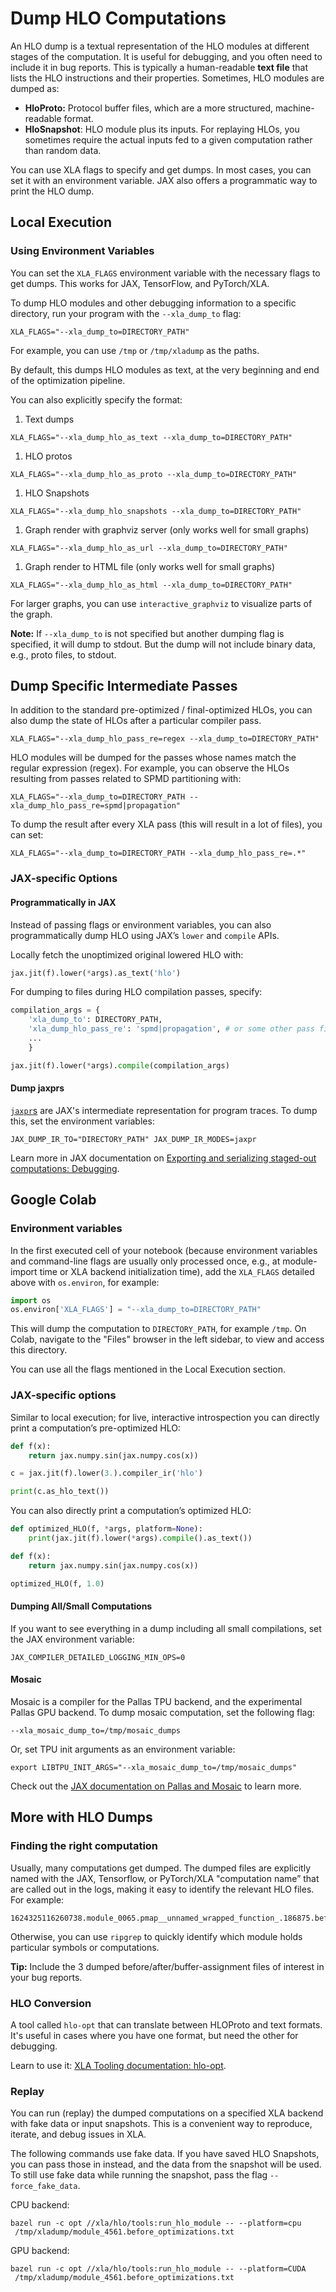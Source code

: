 # Dump HLO Computations

An HLO dump is a textual representation of the HLO modules at different stages
of the computation. It is useful for debugging, and you often need to include it
in bug reports. This is typically a human-readable **text file** that lists the
HLO instructions and their properties. Sometimes, HLO modules are dumped as:

-   **HloProto:** Protocol buffer files, which are a more structured,
    machine-readable format.
-   **HloSnapshot**: HLO module plus its inputs. For replaying HLOs, you
    sometimes require the actual inputs fed to a given computation rather than
    random data.

You can use XLA flags to specify and get dumps. In most cases, you can set it
with an environment variable. JAX also offers a programmatic way to print the
HLO dump.

## Local Execution

### Using Environment Variables

You can set the `XLA_FLAGS` environment variable with the necessary flags to get
dumps. This works for JAX, TensorFlow, and PyTorch/XLA.

To dump HLO modules and other debugging information to a specific directory, run
your program with the `--xla_dump_to` flag:

```shell
XLA_FLAGS="--xla_dump_to=DIRECTORY_PATH"
```

For example, you can use `/tmp` or `/tmp/xladump` as the paths.

By default, this dumps HLO modules as text, at the very beginning and end of the
optimization pipeline.

You can also explicitly specify the format:

1.  Text dumps

```shell
XLA_FLAGS="--xla_dump_hlo_as_text --xla_dump_to=DIRECTORY_PATH"
```

1.  HLO protos

```shell
XLA_FLAGS="--xla_dump_hlo_as_proto --xla_dump_to=DIRECTORY_PATH"
```

1.  HLO Snapshots

```shell
XLA_FLAGS="--xla_dump_hlo_snapshots --xla_dump_to=DIRECTORY_PATH"
```

1.  Graph render with graphviz server (only works well for small graphs)

```shell
XLA_FLAGS="--xla_dump_hlo_as_url --xla_dump_to=DIRECTORY_PATH"
```

1.  Graph render to HTML file (only works well for small graphs)

```shell
XLA_FLAGS="--xla_dump_hlo_as_html --xla_dump_to=DIRECTORY_PATH"
```

For larger graphs, you can use `interactive_graphviz` to visualize parts of the
graph.

**Note:** If `--xla_dump_to` is not specified but another dumping flag is
specified, it will dump to stdout. But the dump will not include binary data,
e.g., proto files, to stdout.

## Dump Specific Intermediate Passes

In addition to the standard pre-optimized / final-optimized HLOs, you can also
dump the state of HLOs after a particular compiler pass.

```shell
XLA_FLAGS="--xla_dump_hlo_pass_re=regex --xla_dump_to=DIRECTORY_PATH"
```

HLO modules will be dumped for the passes whose names match the regular
expression (regex). For example, you can observe the HLOs resulting from passes
related to SPMD partitioning with:

```shell
XLA_FLAGS="--xla_dump_to=DIRECTORY_PATH --xla_dump_hlo_pass_re=spmd|propagation"
```

To dump the result after every XLA pass (this will result in a lot of files),
you can set:

```shell
XLA_FLAGS="--xla_dump_to=DIRECTORY_PATH --xla_dump_hlo_pass_re=.*"
```

### JAX-specific Options

#### Programmatically in JAX

Instead of passing flags or environment variables, you can also programmatically
dump HLO using JAX’s `lower` and `compile` APIs.

Locally fetch the unoptimized original lowered HLO with:

```python
jax.jit(f).lower(*args).as_text('hlo')
```

For dumping to files during HLO compilation passes, specify:

```python
compilation_args = {
    'xla_dump_to': DIRECTORY_PATH,
    'xla_dump_hlo_pass_re': 'spmd|propagation', # or some other pass filter
    ...
    }

jax.jit(f).lower(*args).compile(compilation_args)
```

#### Dump jaxprs

[`jaxpr`s](https://docs.jax.dev/en/latest/jaxpr.html) are JAX's intermediate
representation for program traces. To dump this, set the environment variables:

```shell
JAX_DUMP_IR_TO="DIRECTORY_PATH" JAX_DUMP_IR_MODES=jaxpr
```

Learn more in JAX documentation on
[Exporting and serializing staged-out computations: Debugging](https://docs.jax.dev/en/latest/export/export.html#debugging).

## Google Colab

### Environment variables

In the first executed cell of your notebook (because environment variables and
command-line flags are usually only processed once, e.g., at module-import time
or XLA backend initialization time), add the `XLA_FLAGS` detailed above with
`os.environ`, for example:

```python
import os
os.environ['XLA_FLAGS'] = "--xla_dump_to=DIRECTORY_PATH"
```

This will dump the computation to `DIRECTORY_PATH`, for example `/tmp`. On
Colab, navigate to the "Files" browser in the left sidebar, to view and access
this directory.

You can use all the flags mentioned in the Local Execution section.

### JAX-specific options

Similar to local execution; for live, interactive introspection you can directly
print a computation’s pre-optimized HLO:

```python
def f(x):
    return jax.numpy.sin(jax.numpy.cos(x))

c = jax.jit(f).lower(3.).compiler_ir('hlo')

print(c.as_hlo_text())
```

You can also directly print a computation’s optimized HLO:

```python
def optimized_HLO(f, *args, platform=None):
    print(jax.jit(f).lower(*args).compile().as_text())

def f(x):
    return jax.numpy.sin(jax.numpy.cos(x))

optimized_HLO(f, 1.0)
```

#### Dumping All/Small Computations

If you want to see everything in a dump including all small compilations, set
the JAX environment variable:

```shell
JAX_COMPILER_DETAILED_LOGGING_MIN_OPS=0
```

#### Mosaic

Mosaic is a compiler for the Pallas TPU backend, and the experimental Pallas GPU
backend. To dump mosaic computation, set the following flag:

```shell
--xla_mosaic_dump_to=/tmp/mosaic_dumps
```

Or, set TPU init arguments as an environment variable:

```shell
export LIBTPU_INIT_ARGS="--xla_mosaic_dump_to=/tmp/mosaic_dumps"
```

Check out the
[JAX documentation on Pallas and Mosaic](https://docs.jax.dev/en/latest/pallas/index.html)
to learn more.

## More with HLO Dumps

### Finding the right computation

Usually, many computations get dumped. The dumped files are explicitly named
with the JAX, Tensorflow, or PyTorch/XLA "computation name” that are called out
in the logs, making it easy to identify the relevant HLO files. For example:

```
1624325116260738.module_0065.pmap__unnamed_wrapped_function_.186875.before_optimizations.txt
```

Otherwise, you can use `ripgrep` to quickly identify which module holds
particular symbols or computations.

**Tip:** Include the 3 dumped before/after/buffer-assignment files of interest
in your bug reports.

### HLO Conversion

A tool called `hlo-opt` that can translate between HLOProto and text formats.
It's useful in cases where you have one format, but need the other for
debugging.

Learn to use it:
[XLA Tooling documentation: hlo-opt](tools.md#hlo-opt-convert-hlo-module-formats).

### Replay

You can run (replay) the dumped computations on a specified XLA backend with
fake data or input snapshots. This is a convenient way to reproduce, iterate,
and debug issues in XLA.

The following commands use fake data. If you have saved HLO Snapshots, you can
pass those in instead, and the data from the snapshot will be used. To still use
fake data while running the snapshot, pass the flag `--force_fake_data`.

CPU backend:

```shell
bazel run -c opt //xla/hlo/tools:run_hlo_module -- --platform=cpu
 /tmp/xladump/module_4561.before_optimizations.txt
```

GPU backend:

```shell
bazel run -c opt //xla/hlo/tools:run_hlo_module -- --platform=CUDA
 /tmp/xladump/module_4561.before_optimizations.txt
```
